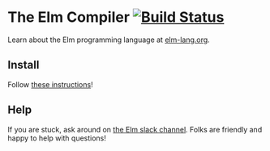 # The Elm Compiler [![Build Status](https://travis-ci.org/elm-lang/elm-compiler.svg?branch=master)](https://travis-ci.org/elm-lang/elm-compiler)

Learn about the Elm programming language at [elm-lang.org](http://elm-lang.org/).


## Install

Follow [these instructions][installer]!

 [installer]: https://guide.elm-lang.org/install.html


## Help

If you are stuck, ask around on [the Elm slack channel][slack]. Folks are friendly and happy to help with questions!

[slack]: http://elmlang.herokuapp.com/